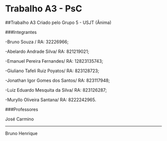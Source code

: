 # Trabalho A3 - PsC

##Trabalho A3 Criado pelo Grupo 5 - USJT (Ânima)

###Integrantes

-Bruno Souza / RA: 32226966;

-Abelardo Andrade Silva/ RA: 821219021; 

-Emanuel Pereira Fernandes/ RA: 12823135743; 

-Giuliano Tafeli Ruiz Poyatos/ RA: 823128723; 

-Jonathan Igor Gomes dos Santos/ RA: 823117948; 

-Luiz Eduardo Mesquita da Silva/ RA: 823126287; 

-Muryllo Oliveira Santana/ RA: 8222242965.   

###Professores

José Carmino
***
Bruno Henrique
